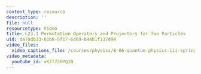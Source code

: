 ```yaml
---
content_type: resource
description: ''
file: null
resourcetype: Video
title: L23.1 Permutation Operators and Projectors for Two Particles
uid: da7adb33-01b8-5f17-6d69-b44b1f137d94
video_files:
  video_captions_file: /courses/physics/8-06-quantum-physics-iii-spring-2018/video-lectures/scattering-and-identical-particles/L23-1/vK7T72HPQ10.vtt
video_metadata:
  youtube_id: vK7T72HPQ10
---
```

